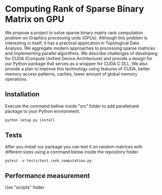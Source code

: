 # Computing Rank of Sparse Binary Matrix on GPU

We propose a project to solve sparse binary matrix rank computation problem on Graphics processing units (GPUs). Although this problem is interesting in itself, it has a practical application in Topological Data Analysis. We aggregate modern approaches to processing sparse matrices and implementing parallel algorithms. We describe challenges of developing for CUDA (Compute Unified Device Architecture) and provide a design for our Python package that serves as a wrapper for CUDA C DLL. We also provide a plan to improve this technology using features of CUDA, better memory access patterns, caches, lower amount of global memory operations.

## Installation

Execute the command bellow inside "src" folder to add parallelrank package to your Python environment.

```bash
python setup.py install
```

## Tests

After you install our package you can test it on random matrices with different sizes using a command below inside the repository folder.

```
pytest -v tests/test_rank_computation.py
```

## Performance measurement

Use "scripts" folder
